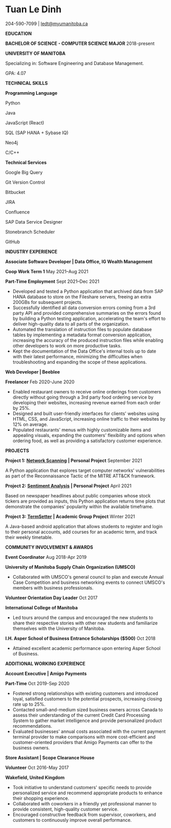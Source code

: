 # **Tuan Le Dinh**

204-590-7099 | [ledt@myumanitoba.ca](mailto:ledt@myumanitoba.ca)

**EDUCATION**

**BACHELOR OF SCIENCE - COMPUTER SCIENCE MAJOR** 2018-present

**UNIVERSITY OF MANITOBA**

Specializing in: Software Engineering and Database Management.

GPA: 4.07

**TECHNICAL SKILLS**

**Programming Language**

Python

Java

JavaScript (React)

SQL (SAP HANA + Sybase IQ)

Neo4j

C/C++

**Technical Services**

Google Big Query

Git Version Control

Bitbucket

JIRA

Confluence

SAP Data Service Designer

Stonebranch Scheduler

GitHub

**INDUSTRY EXPERIENCE**

**Associate Software Developer | Data Office, IG Wealth Management**

**Coop Work Term 1** May 2021–Aug 2021

**Part-Time Employment** Sept 2021–Dec 2021

- Developed and tested a Python application that archived data from SAP HANA database to store on the Fileshare servers, freeing an extra 200GBs for subsequent projects.
- Successfully identified all data conversion errors coming from a 3rd party API and provided comprehensive summaries on the errors found by building a Python testing application, accelerating the team&#39;s effort to deliver high-quality data to all parts of the organization.
- Automated the translation of instruction files to populate database tables by implementing a metadata format conversion application, increasing the accuracy of the produced instruction files while enabling other developers to work on more productive tasks.
- Kept the documentation of the Data Office&#39;s internal tools up to date with their latest performance, minimizing the difficulties when troubleshooting and expanding the scope of these applications.

**Web Developer | Beeblee**

**Freelancer** Feb 2020-June 2020

- Enabled restaurant owners to receive online orderings from customers directly without going through a 3rd party food ordering service by developing their websites, increasing revenue earned from each order by 25%.
- Designed and built user-friendly interfaces for clients&#39; websites using HTML, CSS, and JavaScript, increasing online traffic to their websites by 12% on average.
- Populated restaurants&#39; menus with highly customizable items and appealing visuals, expanding the customers&#39; flexibility and options when ordering food, as well as providing a satisfactory customer experience.

**PROJECTS**

**Project 1:** [**Network Scanning**](https://github.com/TuanDinhLe/TuanDinhLe.github.io/tree/master/NetworkScanning) **| Personal Project** September 2021

A Python application that explores target computer networks&#39; vulnerabilities as part of the Reconnaissance Tactic of the MITRE ATT&amp;CK framework.

**Project 2:** [**Sentiment Analysis**](https://github.com/TuanDinhLe/TuanDinhLe.github.io/tree/master/SentimentAnalysis) **| Personal Project** April 2021

Based on newspaper headlines about public companies whose stock tickers are provided as inputs, this Python application returns time plots that demonstrate the companies&#39; popularity within the available timeframe.

**Project 3:** [**TermSetter**](https://code.cs.umanitoba.ca/3350-winter-2021-a02/group-6/aurora-but-better-a02-group-6) **| Academic Group Project** Winter 2021

A Java-based android application that allows students to register and login to their personal accounts, add courses for an academic term, and track their weekly timetable.

**COMMUNITY INVOLVEMENT &amp; AWARDS**

**Event Coordinator** Aug 2018-Apr 2019

**University of Manitoba Supply Chain Organization (UMSCO)**

- Collaborated with UMSCO&#39;s general council to plan and execute Annual Case Competition and business networking events to connect UMSCO&#39;s members with business professionals.

**Volunteer Orientation Day Leader** Oct 2017

**International College of Manitoba**

- Led tours around the campus and encouraged the new students to share their respective stories with other new students and familiarize themselves with the University of Manitoba.

**I.H. Asper School of Business Entrance Scholarships ($500)** Oct 2018

- Attained excellent academic performance upon entering Asper School of Business.

**ADDITIONAL WORKING EXPERIENCE**

**Account Executive | Amigo Payments**

**Part-Time** Oct 2019-Sep 2020

- Fostered strong relationships with existing customers and introduced loyal, satisfied customers to the potential prospects, increasing closing rate up to 25%.
- Contacted small-and-medium sized business owners across Canada to assess their understanding of the current Credit Card Processing System to gather market intelligence and provide personalized product recommendations.
- Evaluated businesses&#39; annual costs associated with the current payment terminal provider to make comparisons with more cost-efficient and customer-oriented providers that Amigo Payments can offer to the business owners.

**Store Assistant | Scope Clearance House**

**Volunteer** Oct 2016-May 2017

**Wakefield, United Kingdom**

- Took initiative to understand customers&#39; specific needs to provide personalized service and recommend appropriate products to enhance their shopping experience.
- Collaborated with coworkers in a friendly yet professional manner to provide consistent, high-quality customer service.
- Encouraged constructive feedback from supervisor, coworkers, and customers to continuously improve overall performance.